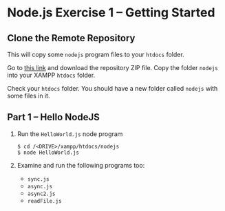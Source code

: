 # Node.js Exercise 1 – Getting Started


## Clone the Remote Repository

This will copy some ``nodejs`` program files to your ``htdocs`` folder.  

Go to [this link](https://github.com/barcaxi/ssp2023) and download the repository ZIP file.  Copy the folder ``nodejs`` into your XAMPP ``htdocs`` folder.

Check your ``htdocs`` folder.  You should have a new folder called ``nodejs`` with some files in it.



## Part 1 – Hello NodeJS

1.	Run the ``HelloWorld.js`` node program

    ```
	$ cd /<DRIVE>/xampp/htdocs/nodejs
	$ node HelloWorld.js

	```

1.	Examine and run the following programs too:

    - ``sync.js``
    - ``async.js``
    - ``async2.js``
	- ``readFile.js``
